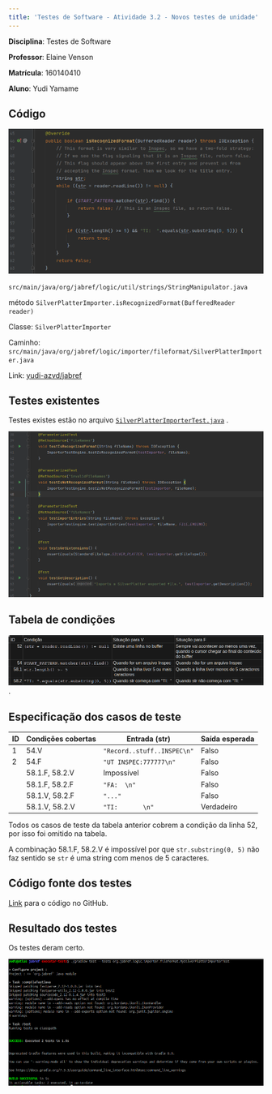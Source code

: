```yaml
---
title: 'Testes de Software - Atividade 3.2 - Novos testes de unidade' 
---
```


<!--
./sh/md2pdf src/mod3-unit-test/atividade-3-2-novos-testes-de-unidade/atividade-3-2-novos-testes-de-unidade-yudi-yamane.md 

Lista de exercícios:

Link da entrega:
https://aprender3.unb.br/mod/assign/view.php?id=687602

-->

**Disciplina**: Testes de Software

**Professor**: Elaine Venson

**Matrícula**: 160140410

**Aluno**: Yudi Yamame

<!--
csv to markdown 
- https://blog.lent.ink/post/start-coding/
- https://stackoverflow.com/questions/41690802/convert-csv-file-contents-to-markdown
- https://github.com/mplewis/csvtomd

csvtomd conditions.csv | xclip -selection c
 -->

## Código

![Código a ser testado \ref{fig:code}](./code.png)

`src/main/java/org/jabref/logic/util/strings/StringManipulator.java`

método `SilverPlatterImporter.isRecognizedFormat(BufferedReader reader)`

Classe: `SilverPlatterImporter`

Caminho: `src/main/java/org/jabref/logic/importer/fileformat/SilverPlatterImporter.java`

Link: [yudi-azvd/jabref](https://github.com/yudi-azvd/jabref)

## Testes existentes

Testes existes estão no arquivo [`SilverPlatterImporterTest.java`](https://github.com/yudi-azvd/jabref/blob/main/src/test/java/org/jabref/logic/importer/fileformat/SilverPlatterImporterTest.java)
.

![Testes existentes](./existing-tests.png)

## Tabela de condições

<!-- 
Link da planilha:
https://docs.google.com/spreadsheets/d/14dO35E1V3v2mx9WWJAip2BABqZEFTjRo-XYvRG7nvqQ/edit#gid=1008933058
 -->

![Tabela de condições \label{fig:cond-table}](./conditions-table.png).

## Especificação dos casos de teste

| ID  | Condições cobertas | Entrada (str)               | Saída esperada |
| --- | ------------------ | --------------------------- | -------------- |
| 1   | 54.V               | `"Record..stuff..INSPEC\n"` | Falso          |
| 2   | 54.F               | `"UT INSPEC:777777\n"`      | Falso          |
|     | 58.1.F, 58.2.V     | Impossível                  | Falso          |
|     | 58.1.F, 58.2.F     | `"FA:  \n"`                 | Falso          |
|     | 58.1.V, 58.2.F     | `"..."`                     | Falso          |
|     | 58.1.V, 58.2.V     | `"TI:       \n"`            | Verdadeiro     |


Todos os casos de teste da tabela anterior cobrem a condição da linha 52, por
isso foi omitido na tabela.

A combinação 58.1.F, 58.2.V é impossível por que `str.substring(0, 5)`
não faz sentido se `str` é uma string com menos de 5 caracteres.

## Código fonte dos testes

[Link](https://github.com/yudi-azvd/jabref/blob/main/src/test/java/org/jabref/logic/importer/fileformat/MySilverPlatterImporterTest.java)
para o código no GitHub.

## Resultado dos testes

Os testes deram certo.

![Resultados dos testes](./tests-results.png)
